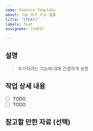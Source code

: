 ```yaml
---
name: Feature Template
about: 기능 추가 이슈 템플
title: "[FEAT]"
labels: feat
assignees: Ji4017

---
```


## 설명

> 추가하려는 기능에 대해 간결하게 설명

## 작업 상세 내용

- [ ] TODO
- [ ] TODO

## 참고할 만한 자료 (선택)
